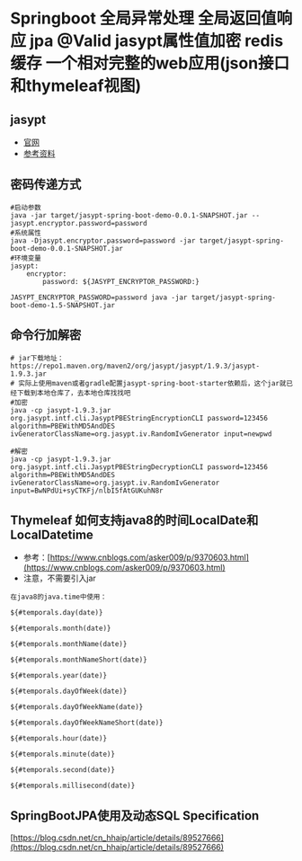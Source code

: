 # Springboot 全局异常处理 全局返回值响应 jpa @Valid jasypt属性值加密 redis缓存 一个相对完整的web应用(json接口和thymeleaf视图)

## jasypt
* [官网](https://github.com/ulisesbocchio/jasypt-spring-boot)
* [参考资料](https://blog.csdn.net/wangmx1993328/article/details/106421101)

## 密码传递方式
```shell script
#启动参数
java -jar target/jasypt-spring-boot-demo-0.0.1-SNAPSHOT.jar --jasypt.encryptor.password=password
#系统属性
java -Djasypt.encryptor.password=password -jar target/jasypt-spring-boot-demo-0.0.1-SNAPSHOT.jar
#环境变量
jasypt:
    encryptor:
        password: ${JASYPT_ENCRYPTOR_PASSWORD:}

JASYPT_ENCRYPTOR_PASSWORD=password java -jar target/jasypt-spring-boot-demo-1.5-SNAPSHOT.jar
```

## 命令行加解密
```shell script
# jar下载地址：https://repo1.maven.org/maven2/org/jasypt/jasypt/1.9.3/jasypt-1.9.3.jar
# 实际上使用maven或者gradle配置jasypt-spring-boot-starter依赖后，这个jar就已经下载到本地仓库了，去本地仓库找找吧
#加密
java -cp jasypt-1.9.3.jar org.jasypt.intf.cli.JasyptPBEStringEncryptionCLI password=123456 algorithm=PBEWithMD5AndDES ivGeneratorClassName=org.jasypt.iv.RandomIvGenerator input=newpwd

#解密
java -cp jasypt-1.9.3.jar org.jasypt.intf.cli.JasyptPBEStringDecryptionCLI password=123456 algorithm=PBEWithMD5AndDES ivGeneratorClassName=org.jasypt.iv.RandomIvGenerator input=BwNPdUi+syCTKFj/nlbI5fAtGUKuhN8r
```

## Thymeleaf 如何支持java8的时间LocalDate和LocalDatetime
* 参考：[https://www.cnblogs.com/asker009/p/9370603.html](https://www.cnblogs.com/asker009/p/9370603.html)
* 注意，不需要引入jar
```
在java8的java.time中使用：

${#temporals.day(date)}

${#temporals.month(date)}

${#temporals.monthName(date)}

${#temporals.monthNameShort(date)}

${#temporals.year(date)}

${#temporals.dayOfWeek(date)}

${#temporals.dayOfWeekName(date)}

${#temporals.dayOfWeekNameShort(date)}

${#temporals.hour(date)}

${#temporals.minute(date)}

${#temporals.second(date)}

${#temporals.millisecond(date)}
```

## SpringBootJPA使用及动态SQL Specification
[https://blog.csdn.net/cn_hhaip/article/details/89527666](https://blog.csdn.net/cn_hhaip/article/details/89527666)